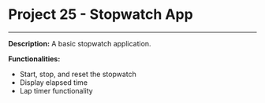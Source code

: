 # Project 25 - Stopwatch App
---
**Description:**
A basic stopwatch application.

**Functionalities:**
*   Start, stop, and reset the stopwatch
*   Display elapsed time
*   Lap timer functionality